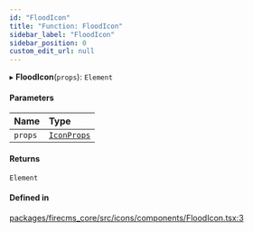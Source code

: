 ```yaml
---
id: "FloodIcon"
title: "Function: FloodIcon"
sidebar_label: "FloodIcon"
sidebar_position: 0
custom_edit_url: null
---
```


▸ **FloodIcon**(`props`): `Element`

#### Parameters

| Name | Type |
| :------ | :------ |
| `props` | [`IconProps`](../types/IconProps.md) |

#### Returns

`Element`

#### Defined in

[packages/firecms_core/src/icons/components/FloodIcon.tsx:3](https://github.com/FireCMSco/firecms/blob/d45f3739/packages/firecms_core/src/icons/components/FloodIcon.tsx#L3)
